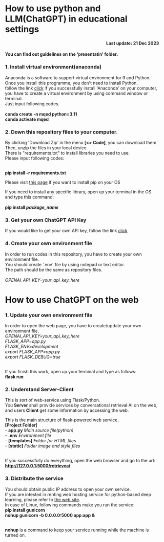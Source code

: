 # How to use python and LLM(ChatGPT) in educational settings



<h4 align="right">Last update: 21 Dec 2023</h4>

<h4>You can find out guidelines on the 'presentatin' folder.</h4>

<h3>1. Install virtual environment(anaconda)</h3>
Anaconda is a software to support virtual environment for R and Python. Once you install this programme, you don't need to install Python.<br>
follow the link <a href="https://www.anaconda.com/download/" target="_blank">click</a>
If you successfully install 'Anaconda' on your computer, you have to create a virtual environment by using command window or terminal.<br>
Just input following codes.<br><br>
<b>conda create -n mqed python=3.11</b><br>
<b>conda activate mqed</b>

<h3>2. Down this repository files to your computer.</h3>
By clicking 'Download Zip' in the menu <b>[<> Code]</b>, you can download them.<br>
Then, unzip the files in your local device.<br>
There is "requirements.txt" to install libraries you need to use.<br>
Please input following codes:<br><br>
  
<b>pip install -r requirements.txt</b><br>

<p>Please visit <a href='https://pip.pypa.io/en/stable/installation/' target="_blank">this page</a> if you want to install pip on your OS</p>

If you need to install any specific library, open up your terminal in the OS and type this command:<br><br>
<b>pip install <i>package_name</i></b>

<h3>3. Get your own ChatGPT API Key</h3>
If you would like to get your own API key, follow the link <a href="https://www.howtogeek.com/885918/how-to-get-an-openai-api-key/" target="_blank">click</a>

<h3>4. Create your own environment file</h3>
In order to run codes in this repository, you have to create your own environment file.<br>
You should create '.env' file by using notepad or text editor.<br>
The path should be the same as repository files.<br><br>

<i>
OPENAI_API_KEY=your_api_key_here<br>
</i>

# How to use ChatGPT on the web

<h3>1. Update your own environment file</h3>
In order to open the web page, you have to create/update your own environment file.<br>

<i>
OPENAI_API_KEY=your_api_key_here<br>
FLASK_APP=app.py<br>
FLASK_ENV=development<br>
export FLASK_APP=app.py<br>
export FLASK_DEBUG=true<br><br>
</i>

If you finish this work, open up your terminal and type as follows:<br>
<b>flask run</b>

<h3>2. Understand Server-Client</h3>
This is sort of web-service using Flask/Python.<br>
You <b>Server</b> shall provide services by conversational retrieval AI on the web, <br>
and users <b>Client</b> get some information by accessing the web.<br>

This is the main structure of flask-powered web service.<br>
<b>[Project Folder]</b><br>
\- <b>app.py</b> <i>Main source file(python)</i><br>
\- <b>.env</b> <i>Environment file</i><br>
\- <b>[templates]</b> <i>Folder for HTML files</i><br>
\- <b>[static]</b> <i>Folder image and style files</i><br><br>

If you successfully do everything, open the web browser and go to the url:<br>
<b>http://127.0.0.1:5000/retrieveai</b>

<h3>3. Distribute the service</h3>
You should obtain public IP address to open your own service.<br>
If you are intested in renting web hosting service for python-based deep learning, please refer to <a href='https://www.unite.ai/best-gpu-hosting-providers/' target="_blank">the web site</a>.<br>
In case of Linux, following commands make you run the service:<br>
<b>pip install gunicorn</b><br>
<b>nohup gunicorn -b 0.0.0.0:5000 app:app &</b><br><br>

<b>nohup</b> is a command to keep your service running while the machine is turned on.
